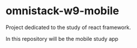 # omnistack-w9-mobile
Project dedicated to the study of react framework.

In this repository will be the mobile study app
